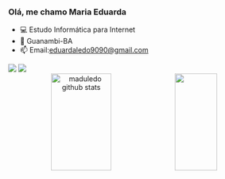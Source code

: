 ### Olá, me chamo Maria Eduarda 


- 💻 Estudo Informática para Internet
- 📌 Guanambi-BA
- 📫 Email:eduardaledo9090@gmail.com

 <div> 
  <a href="https://instagram.com/madu.ledo" target="_blank"><img src="https://img.shields.io/badge/-Instagram-%23E4405F?style=for-the-badge&logo=instagram&logoColor=white" target="_blank"></a> 
  <a href = "mailto:eduardaledo9090@gmail.com"><img src="https://img.shields.io/badge/-Gmail-%23333?style=for-the-badge&logo=gmail&logoColor=white" target="_blank"></a>
</div>

<div align="center">  
<img width="49%" height="195px" src="https://github-readme-stats.vercel.app/api?username=maduledo&show_icons=true&count_private=true&hide_border=true&title_color=FFFFFF&icon_color=FFFFFF&text_color=c9d1d9&bg_color=0d1117" alt="maduledo github stats" /> 
<img width="41%" height="195px" src="https://github-readme-stats.vercel.app/api/top-langs/?username=maduledo&layout=compact&hide_border=true&title_color=FFFFFF&text_color=c9d1d9&bg_color=0d1117" />
</div>


